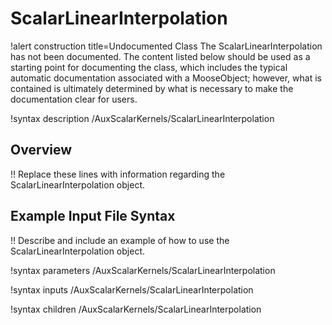# ScalarLinearInterpolation

!alert construction title=Undocumented Class
The ScalarLinearInterpolation has not been documented. The content listed below should be used as a starting point for
documenting the class, which includes the typical automatic documentation associated with a
MooseObject; however, what is contained is ultimately determined by what is necessary to make the
documentation clear for users.

!syntax description /AuxScalarKernels/ScalarLinearInterpolation

## Overview

!! Replace these lines with information regarding the ScalarLinearInterpolation object.

## Example Input File Syntax

!! Describe and include an example of how to use the ScalarLinearInterpolation object.

!syntax parameters /AuxScalarKernels/ScalarLinearInterpolation

!syntax inputs /AuxScalarKernels/ScalarLinearInterpolation

!syntax children /AuxScalarKernels/ScalarLinearInterpolation
